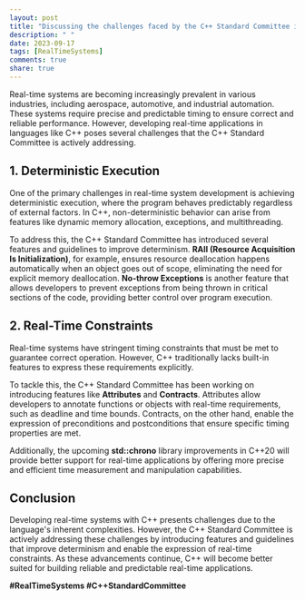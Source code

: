 ```yaml
---
layout: post
title: "Discussing the challenges faced by the C++ Standard Committee in addressing the needs of real-time systems developers"
description: " "
date: 2023-09-17
tags: [RealTimeSystems]
comments: true
share: true
---
```


Real-time systems are becoming increasingly prevalent in various industries, including aerospace, automotive, and industrial automation. These systems require precise and predictable timing to ensure correct and reliable performance. However, developing real-time applications in languages like C++ poses several challenges that the C++ Standard Committee is actively addressing.

## 1. Deterministic Execution

One of the primary challenges in real-time system development is achieving deterministic execution, where the program behaves predictably regardless of external factors. In C++, non-deterministic behavior can arise from features like dynamic memory allocation, exceptions, and multithreading.

To address this, the C++ Standard Committee has introduced several features and guidelines to improve determinism. **RAII (Resource Acquisition Is Initialization)**, for example, ensures resource deallocation happens automatically when an object goes out of scope, eliminating the need for explicit memory deallocation. **No-throw Exceptions** is another feature that allows developers to prevent exceptions from being thrown in critical sections of the code, providing better control over program execution.

## 2. Real-Time Constraints

Real-time systems have stringent timing constraints that must be met to guarantee correct operation. However, C++ traditionally lacks built-in features to express these requirements explicitly.

To tackle this, the C++ Standard Committee has been working on introducing features like **Attributes** and **Contracts**. Attributes allow developers to annotate functions or objects with real-time requirements, such as deadline and time bounds. Contracts, on the other hand, enable the expression of preconditions and postconditions that ensure specific timing properties are met.

Additionally, the upcoming **std::chrono** library improvements in C++20 will provide better support for real-time applications by offering more precise and efficient time measurement and manipulation capabilities.

## Conclusion

Developing real-time systems with C++ presents challenges due to the language's inherent complexities. However, the C++ Standard Committee is actively addressing these challenges by introducing features and guidelines that improve determinism and enable the expression of real-time constraints. As these advancements continue, C++ will become better suited for building reliable and predictable real-time applications.

**#RealTimeSystems #C++StandardCommittee**
